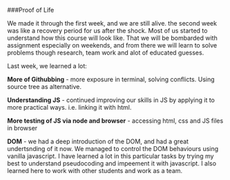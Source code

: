 
###Proof of Life

We made it through the first week, and we are still alive. the second week was like a recovery period for us after the shock.  Most of us started to understand how this course will look like. That we will be bombarded with assignment especially on weekends, and from there we will learn to solve problems though research, team work and alot of educated guesses. 

Last week, we learned a lot:

**More of Githubbing** - more exposure in terminal, solving conflicts. Using source tree as alternative.

**Understanding JS** - continued improving our skills in JS by applying it to more practical ways. i.e. linking it with html.

**More testing of JS via node and browser** - accessing html, css and JS files in browser

**DOM** - we had a deep introduction of the DOM, and had a great undertsnding of it now. We managed to control the DOM behaviours using vanilla javascript. I have learned a lot in this particular tasks by trying my best to understand pseudocoding and impeement it with javascript. I also learned here to work with other students and work as a team. 

